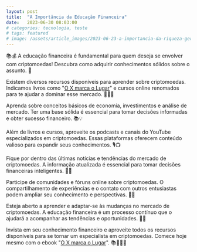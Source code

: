 ```yaml
---
layout: post
title:  "A Importância da Educação Financeira"
date:   2023-06-30 08:03:00
# categories: tecnologia, teste
# tags: featured
# image: /assets/article_images/2023-06-23-a-importancia-da-riqueza-geracional/opportunities.jpg
---
```

📚💰 A educação financeira é fundamental para quem deseja se envolver com criptomoedas! Descubra como adquirir conhecimentos sólidos sobre o assunto. 🚀

Existem diversos recursos disponíveis para aprender sobre criptomoedas. Indicamos livros como "[O X marca o Lugar](https://middlex.com.br/andrei/ebook-o-x-marca-o-lugar)" e cursos online renomados para te ajudar a dominar esse mercado. 📖👨‍🎓

Aprenda sobre conceitos básicos de economia, investimentos e análise de mercado. Ter uma base sólida é essencial para tomar decisões informadas e obter sucesso financeiro. 📚💡

Além de livros e cursos, aproveite os podcasts e canais do YouTube especializados em criptomoedas. Essas plataformas oferecem conteúdo valioso para expandir seus conhecimentos. 🎙️📺

Fique por dentro das últimas notícias e tendências do mercado de criptomoedas. A informação atualizada é essencial para tomar decisões financeiras inteligentes. 📰💡

Participe de comunidades e fóruns online sobre criptomoedas. O compartilhamento de experiências e o contato com outros entusiastas podem ampliar seu conhecimento e perspectivas. 💬🌐

Esteja aberto a aprender e adaptar-se às mudanças no mercado de criptomoedas. A educação financeira é um processo contínuo que o ajudará a acompanhar as tendências e oportunidades. 🔄💪

Invista em seu conhecimento financeiro e aproveite todos os recursos disponíveis para se tornar um especialista em criptomoedas. Comece hoje mesmo com o ebook "[O X marca o Lugar](https://middlex.com.br/andrei/ebook-o-x-marca-o-lugar)". 📚👨‍🎓💡

